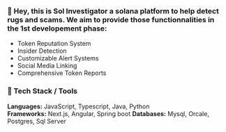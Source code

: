 ### 👋 Hey, this is Sol Investigator a solana platform to help detect rugs and scams. We aim to provide those functionnalities in the 1st developement phase:
- Token Reputation System
- Insider Detection
- Customizable Alert Systems
- Social Media Linking
- Comprehensive Token Reports

### 🔧 Tech Stack / Tools
**Languages:** JavaScript, Typescript, Java, Python  
**Frameworks:** Next.js, Angular, Spring boot
**Databases:** Mysql, Orcale, Postgres, Sql Server
